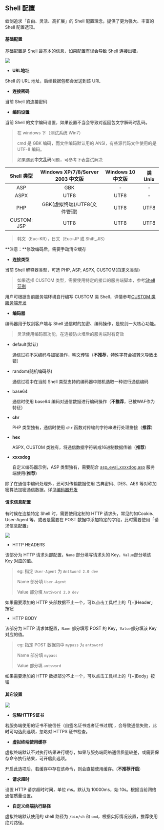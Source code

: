 Shell 配置
---

蚁剑追求「自由、灵活、高扩展」的 Shell 配置理念，提供了更为强大、丰富的 Shell 配置选项。

#### 基础配置

基础配置是 Shell 最基本的信息，如果配置有误会导致 Shell 连接出错。

![][img_shell_config_1]

* **URL地址**

 Shell 的 URL 地址，后续数据包都会发送到该 URL

* **连接密码**

 当前 Shell 的连接密码

* **编码设置**

 当前 Shell 的文字编码设置，如果设置不当会导致对返回包文字解码时乱码。

 > 在 windows 下（测试系统 Win7）
 >
 > cmd 是 GBK 编码，而文件编码默认用的 ANSI，有些源代码文件使用的是 UTF-8 编码。
 >
 > 如果遇到**中文乱码**问题，可参考下表尝试解决  


  Shell 类型 | Windows XP/7/8/Server 2003 中文版| Windows 10 中文版| 类 Unix 
  :-:|:-:|:-:|:-:
  ASP | GBK | - | -
  ASPX | UTF8 | UTF8 | -
  PHP | GBK(虚拟终端)/UTF8(文件管理) | UTF8 | UTF8
  CUSTOM: JSP | UTF8 | UTF8 | UTF8

  > 韩文（Euc-KR），日文（Euc-JP 或 Shift_JIS）

 **注意：**修改编码后，需要手动清空缓存

* **连接类型**

 当前 Shell 解释器类型，可选 PHP, ASP, ASPX, CUSTOM(自定义类型)

 > 如果选择 CUSTOM 类型，需要使用特定的接口的服务端脚本，参考[Shell 范例](https://github.com/AntSwordProject/AntSword/tree/master/shells)

 用户可根据当前服务端环境自行编写 CUSTOM 类 Shell，详情参考[CUSTOM 类服务端开发](../core_dev/shell/custom_shells.md)

* **编码器**

 编码器用于蚁剑客户端与 Shell 通信时的加密、编码操作，是蚁剑一大核心功能。

 > 灵活使用编码器功能，在连接防火墙后的服务端时有奇效

 * default(默认)

   通信过程不采编码与加密操作，明文传输（**不推荐**，特殊字符会被转义导致出错）

 * random(随机编码器)

   通信过程中在当前 Shell 类型支持的编码器中随机选取一种进行通信编码

 * base64

   通信时使用 base64 编码对通信数据进行编码操作（**不推荐**，已被WAF作为特征）

 * **chr**

   PHP 类型独有，通信时使用 `chr` 函数对传输的字符串进行处理拼接（**推荐**）

 * **hex**

   ASPX, CUSTOM 类独有，将通信数据字符转成16进制数据传输（**推荐**）

 * **xxxxdog**

   自定义编码器示例，ASP 类型独有，需要配合 [asp_eval_xxxxdog.asp](https://github.com/AntSwordProject/AntSword/tree/master/shells/asp_eval_xxxxdog.asp) 服务端使用(**推荐**)

 除了在通信中编码处理外，还可对传输数据使用 古典密码、DES、AES 等对称加密算法加密通信数据。详见[编码器开发](../core_dev/encoder/README.md)

#### 请求信息配置

 有时候在连接特定 Shell 时，需要使用定制的 HTTP 请求头，常见的如Cookie、User-Agent 等，或者是需要在 POST 数据中添加特定的字段，此时需要使用「请求信息配置」

![][img_shell_config_2]

* HTTP HEADERS

 该部分为 HTTP 请求头部配置，`Name` 部分填写请求头的 Key，`Value`部分填该 Key 对应的值。

 > eg: 指定 `User-Agent` 为 `AntSword 2.0 dev`
 > 
 > Name 部分填 `User-Agent`
 >
 > Value 部分填 `AntSword 2.0 dev`

 如果需要添加的 HTTP 头部数据不止一个，可以点击工具栏上的「[+]Header」按钮

* HTTP BODY

 该部分为 HTTP 请求体配置，`Name` 部分填写 POST 的 Key，`Value`部分填该 Key 对应的值。

 > eg: 指定 POST 数据包中 `mypass` 为 `antsword`
 > 
 > Name 部分填 `mypass`
 >
 > Value 部分填 `antsword`

 如果需要添加的 HTTP 数据部分不止一个，可以点击工具栏上的「[+]Body」按钮


#### 其它设置

![][img_shell_config_3]

* **忽略HTTPS证书**

 若服务端使用的证书不被信任（自签名证书或者证书过期），会导致通信失败，此时可勾选此选项，忽略对 HTTPS 证书检查。

* **虚拟终端使用缓存**

 虚拟终端默认不对执行结果进行缓存，如果与服务端网络通信质量较差，或需要保存命令执行结果，可开启此选项。

 开启此选项后，若缓存中存在该命令，则会直接使用缓存。(**不推荐开启**)

* **请求超时**

 设置 HTTP 请求超时时间，单位 ms。默认为 10000ms，始 10s。根据当前网络通信质量设置。

* **自定义终端执行路径**

 虚拟终端默认使用的 shell 路径为 `/bin/sh` 和 `cmd`，根据实际情况设置，推荐使用绝对路径。

[img_shell_config_1]: http://as.xuanbo.cc/doc/shell_manager/shell_config_1.jpg
[img_shell_config_2]: http://as.xuanbo.cc/doc/shell_manager/shell_config_2.jpg
[img_shell_config_3]: http://as.xuanbo.cc/doc/shell_manager/shell_config_3.jpg
